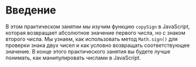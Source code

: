 # Введение

В этом практическом занятии мы изучим функцию `copySign` в JavaScript, которая возвращает абсолютное значение первого числа, но с знаком второго числа. Мы узнаем, как использовать метод `Math.sign()` для проверки знака двух чисел и как условно возвращать соответствующее значение. В конце этого практического занятия вы будете лучше понимать, как манипулировать числами в JavaScript.
